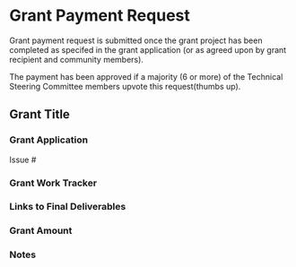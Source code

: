 # Grant Payment Request
Grant payment request is submitted once the grant project has been completed as specifed in the grant application (or as agreed upon by grant recipient and community members). 

The payment has been approved if a majority (6 or more) of the Technical Steering Committee members upvote this request(thumbs up).

## Grant Title
<!--- Update line #6 with the title of your grant -->

### Grant Application
<!--- Fill in issue # below to link to approved grant application -->
Issue #

### Grant Work Tracker
<!--- Add link to issue that was used to track work updates below -->


### Links to Final Deliverables
<!--- Add links to merged pull requests, final deliveerables, demos, presentations, and any supporting material here -->


### Grant Amount
<!--- Requested amount for work (must match approved application) -->


### Notes
<!--- Any questions or comments? -->
